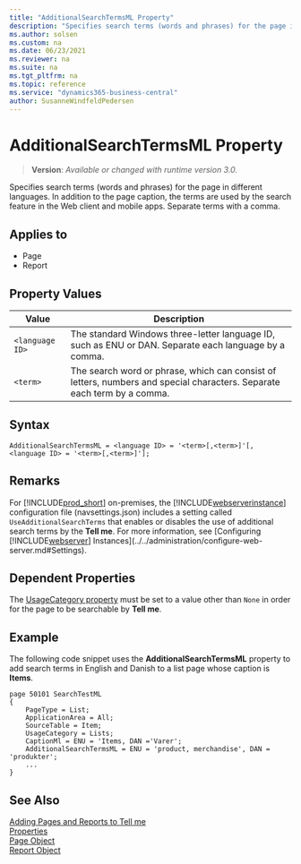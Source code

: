 ```yaml
---
title: "AdditionalSearchTermsML Property"
description: "Specifies search terms (words and phrases) for the page in different languages. In addition to the page caption, the terms are used by the search feature in the Web client and mobile apps. Separate terms with a comma."
ms.author: solsen
ms.custom: na
ms.date: 06/23/2021
ms.reviewer: na
ms.suite: na
ms.tgt_pltfrm: na
ms.topic: reference
ms.service: "dynamics365-business-central"
author: SusanneWindfeldPedersen
---
```

[//]: # (START>DO_NOT_EDIT)
[//]: # (IMPORTANT:Do not edit any of the content between here and the END>DO_NOT_EDIT.)
[//]: # (Any modifications should be made in the .xml files in the ModernDev repo.)
# AdditionalSearchTermsML Property
> **Version**: _Available or changed with runtime version 3.0._

Specifies search terms (words and phrases) for the page in different languages. In addition to the page caption, the terms are used by the search feature in the Web client and mobile apps. Separate terms with a comma.

## Applies to
-   Page
-   Report

[//]: # (IMPORTANT: END>DO_NOT_EDIT)


## Property Values

|Value           |Description                                  |
|----------------|---------------------------------------------|
|`<language ID>`   |The standard Windows three-letter language ID, such as ENU or DAN. Separate each language by a comma.|
|`<term>`  |The search word or phrase, which can consist of letters, numbers and special characters. Separate each term by a comma.|

## Syntax

```AL
AdditionalSearchTermsML = <language ID> = '<term>[,<term>]'[, <language ID> = '<term>[,<term>]'];
```

## Remarks

For [!INCLUDE[prod_short](../includes/prod_short.md)] on-premises, the [!INCLUDE[webserverinstance](../includes/webserverinstance.md)] configuration file (navsettings.json) includes a setting called `UseAdditionalSearchTerms` that enables or disables the use of additional search terms by the **Tell me**. For more information, see [Configuring [!INCLUDE[webserver](../includes/webserver.md)] Instances](../../administration/configure-web-server.md#Settings).

## Dependent Properties

The [UsageCategory property](devenv-usagecategory-property.md) must be set to a value other than `None` in order for the page to be searchable by **Tell me**. 

## Example

The following code snippet uses the **AdditionalSearchTermsML** property to add search terms in English and Danish to a list page whose caption is **Items**.

```AL
page 50101 SearchTestML
{
    PageType = List;
    ApplicationArea = All;
    SourceTable = Item;
    UsageCategory = Lists;
    CaptionMl = ENU = 'Items, DAN ='Varer';
    AdditionalSearchTermsML = ENU = 'product, merchandise', DAN = 'produkter';
    ...
}
```

## See Also

[Adding Pages and Reports to Tell me](../devenv-al-menusuite-functionality.md)  
[Properties](devenv-properties.md)  
[Page Object](../devenv-page-object.md)  
[Report Object](../devenv-report-object.md)  